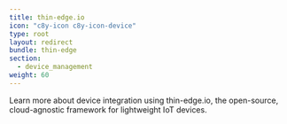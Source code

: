 ```yaml
---
title: thin-edge.io
icon: "c8y-icon c8y-icon-device"
type: root
layout: redirect
bundle: thin-edge
section:
  - device_management
weight: 60
---
```


Learn more about device integration using thin-edge.io, the open-source, cloud-agnostic framework for lightweight IoT devices.
